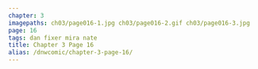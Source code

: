 ```yaml
---
chapter: 3
imagepaths: ch03/page016-1.jpg ch03/page016-2.gif ch03/page016-3.jpg
page: 16
tags: dan fixer mira nate
title: Chapter 3 Page 16
alias: /dnwcomic/chapter-3-page-16/
---
```

